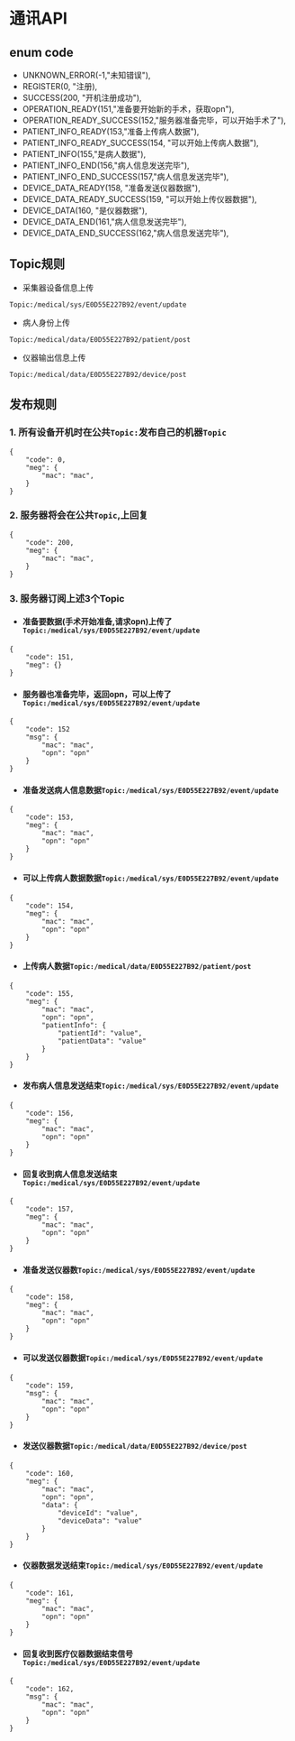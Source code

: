 # 通讯API

## enum code
* UNKNOWN_ERROR(-1,"未知错误"),
* REGISTER(0, "注册),
* SUCCESS(200, "开机注册成功"),
* OPERATION_READY(151,"准备要开始新的手术，获取opn"),
* OPERATION_READY_SUCCESS(152,"服务器准备完毕，可以开始手术了"),
* PATIENT_INFO_READY(153,"准备上传病人数据"),
* PATIENT_INFO_READY_SUCCESS(154, "可以开始上传病人数据"),
* PATIENT_INFO(155,"是病人数据"),
* PATIENT_INFO_END(156,"病人信息发送完毕"),
* PATIENT_INFO_END_SUCCESS(157,"病人信息发送完毕"),
* DEVICE_DATA_READY(158, "准备发送仪器数据"),
* DEVICE_DATA_READY_SUCCESS(159, "可以开始上传仪器数据"),
* DEVICE_DATA(160, "是仪器数据"),
* DEVICE_DATA_END(161,"病人信息发送完毕"),
* DEVICE_DATA_END_SUCCESS(162,"病人信息发送完毕"),

## Topic规则
* 采集器设备信息上传
```
Topic:/medical/sys/E0D55E227B92/event/update
```
* 病人身份上传
```
Topic:/medical/data/E0D55E227B92/patient/post
```
* 仪器输出信息上传
```
Topic:/medical/data/E0D55E227B92/device/post
```

## 发布规则
### 1. 所有设备开机时在公共`Topic:`发布自己的机器`Topic`
```
{
    "code": 0,
    "meg": {
        "mac": "mac",
    }
}
```
### 2. 服务器将会在公共`Topic`,上回复
```
{
    "code": 200,
    "meg": {
        "mac": "mac",
    }
}
```
### 3. 服务器订阅上述3个Topic


* #### 准备要数据(手术开始准备,请求opn)上传了`Topic:/medical/sys/E0D55E227B92/event/update`
```
{
    "code": 151,
    "meg": {}
}
```

* #### 服务器也准备完毕，返回opn，可以上传了`Topic:/medical/sys/E0D55E227B92/event/update`
```
{
    "code": 152
    "msg": {
        "mac": "mac",
        "opn": "opn"
    }
}
```

* #### 准备发送病人信息数据`Topic:/medical/sys/E0D55E227B92/event/update`
```
{
    "code": 153,
    "meg": {
        "mac": "mac",
        "opn": "opn"
    }
}
```

* #### 可以上传病人数据数据`Topic:/medical/sys/E0D55E227B92/event/update`
```
{
    "code": 154,
    "meg": {
        "mac": "mac",
        "opn": "opn"
    }
}
```

* #### 上传病人数据`Topic:/medical/data/E0D55E227B92/patient/post`
```
{
    "code": 155,
    "meg": {
        "mac": "mac",
        "opn": "opn",       
        "patientInfo": {
            "patientId": "value",
            "patientData": "value"
        }
    }
}
```

* #### 发布病人信息发送结束`Topic:/medical/sys/E0D55E227B92/event/update`
```
{
    "code": 156,
    "meg": {
        "mac": "mac",
        "opn": "opn"
    }
}
```

* #### 回复收到病人信息发送结束`Topic:/medical/sys/E0D55E227B92/event/update`
```
{
    "code": 157,
    "meg": {
        "mac": "mac",
        "opn": "opn"
    }
}
```

* #### 准备发送仪器数`Topic:/medical/sys/E0D55E227B92/event/update`
```
{
    "code": 158,
    "meg": {
        "mac": "mac",
        "opn": "opn"
    }
}
```

* #### 可以发送仪器数据`Topic:/medical/sys/E0D55E227B92/event/update`
```
{
    "code": 159,
    "msg": {
        "mac": "mac",
        "opn": "opn"
    }
}
```

* #### 发送仪器数据`Topic:/medical/data/E0D55E227B92/device/post`
```
{
    "code": 160,
    "meg": {
        "mac": "mac",
        "opn": "opn",
        "data": {
            "deviceId": "value",
            "deviceData": "value"
        }
    }
}
```

* #### 仪器数据发送结束`Topic:/medical/sys/E0D55E227B92/event/update`
```
{
    "code": 161,
    "meg": {  
        "mac": "mac",
        "opn": "opn"
    }
}
```
* #### 回复收到医疗仪器数据结束信号`Topic:/medical/sys/E0D55E227B92/event/update`
```
{
    "code": 162,
    "msg": {
        "mac": "mac",
        "opn": "opn"
    }
}
```